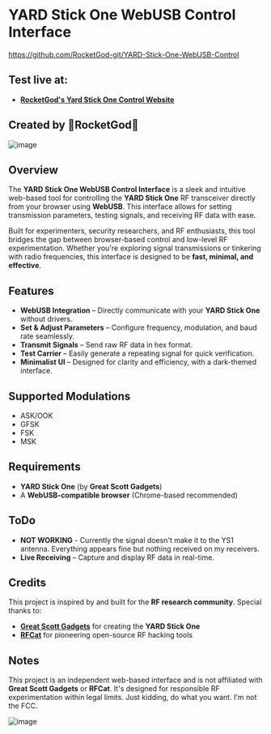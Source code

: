 # YARD Stick One WebUSB Control Interface
https://github.com/RocketGod-git/YARD-Stick-One-WebUSB-Control

## Test live at:
- **[RocketGod's Yard Stick One Control Website](https://fuckyou.gay/ys1.html)**

## Created by 🚀RocketGod🚀

![image](https://github.com/user-attachments/assets/e5563393-2bd2-45e7-9dce-a759254035cc)

## Overview
The **YARD Stick One WebUSB Control Interface** is a sleek and intuitive web-based tool for controlling the **YARD Stick One** RF transceiver directly from your browser using **WebUSB**. This interface allows for setting transmission parameters, testing signals, and receiving RF data with ease.

Built for experimenters, security researchers, and RF enthusiasts, this tool bridges the gap between browser-based control and low-level RF experimentation. Whether you're exploring signal transmissions or tinkering with radio frequencies, this interface is designed to be **fast, minimal, and effective**.

## Features
- **WebUSB Integration** – Directly communicate with your **YARD Stick One** without drivers.
- **Set & Adjust Parameters** – Configure frequency, modulation, and baud rate seamlessly.
- **Transmit Signals** – Send raw RF data in hex format.
- **Test Carrier** – Easily generate a repeating signal for quick verification.
- **Minimalist UI** – Designed for clarity and efficiency, with a dark-themed interface.

## Supported Modulations
- ASK/OOK
- GFSK
- FSK
- MSK

## Requirements
- **YARD Stick One** (by **Great Scott Gadgets**)
- A **WebUSB-compatible browser** (Chrome-based recommended)

## ToDo
- **NOT WORKING** - Currently the signal doesn't make it to the YS1 antenna. Everything appears fine but nothing received on my receivers.
- **Live Receiving** – Capture and display RF data in real-time.

## Credits
This project is inspired by and built for the **RF research community**. Special thanks to:
- **[Great Scott Gadgets](https://greatscottgadgets.com/yardstickone/)** for creating the **YARD Stick One**
- **[RFCat](https://github.com/atlas0fd00m/rfcat)** for pioneering open-source RF hacking tools

## Notes
This project is an independent web-based interface and is not affiliated with **Great Scott Gadgets** or **RFCat**. It's designed for responsible RF experimentation within legal limits. Just kidding, do what you want. I'm not the FCC.

![image](https://github.com/user-attachments/assets/e7fa25fc-349d-49ab-80ce-1373299aec51)

